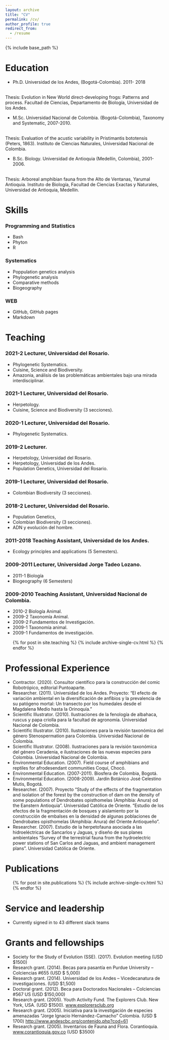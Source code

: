 ```yaml
---
layout: archive
title: "CV"
permalink: /cv/
author_profile: true
redirect_from:
  - /resume
---
```


{% include base_path %}

Education
======

* Ph.D. Universidad de los Andes, (Bogotá-Colombia). 2011- 2018
<br>
         Thesis: Evolution in New World direct-developing frogs: Patterns and process. Facultad de Ciencias, Departamento de Biología, Universidad de los Andes.
         
* M.Sc. Universidad Nacional de Colombia. (Bogotá-Colombia), Taxonomy and Systematic, 2007-2010.
<br>
        Thesis: Evaluation of the acustic variability in Pristimantis bototensis (Peters, 1863). Instituto de Ciencias Naturales, Universidad Nacional de Colombia.

* B.Sc. Biology. Universidad de Antioquia (Medellín, Colombia), 2001-2006.
<br>
        Thesis: Arboreal amphibian fauna from the Alto de Ventanas, Yarumal Antioquia. Instituto de Biología, Facultad de Ciencias Exactas y Naturales, Universidad de Antioquia, Medellín.


  
Skills
======

### Programming and Statistics
 - Bash
 - Phyton
 - R

### Systematics
 - Poppulation genetics analysis
 - Phylogenetic analysis 
 - Comparative methods 
 - Biogeography 
 
### WEB

- GitHub, GitHub pages
- Markdown


 
Teaching
======

### 2021-2 Lecturer, Universidad del Rosario.

  - Phylogenetic Systematics.
  - Cuisine, Science and Biodiversity.
  - Amazonia, análisis de las problemáticas ambientales bajo una mirada interdisciplinar.

### 2021-1 Lecturer, Universidad del Rosario.

  - Herpetology.
  - Cuisine, Science and Biodiversity  (3 secciones).

### 2020-1 Lecturer, Universidad del Rosario.

  - Phylogenetic Systematics.

### 2019-2 Lecturer.

  - Herpetology, Universidad del Rosario.
  - Herpetology, Universidad de los Andes.
  - Population Genetics, Universidad del Rosario.

### 2019-1 Lecturer, Universidad del Rosario.

  - Colombian Biodiversity (3 secciones).

### 2018-2 Lecturer, Universidad del Rosario.

  - Population Genetics,
  - Colombian Biodiversity (3 secciones).
  - ADN y evolución del hombre.


### 2011-2018 Teaching Assistant, Universidad de los Andes.

  - Ecology principles and applications (5 Semesters).


### 2009-2011 Lecturer, Universidad Jorge Tadeo Lozano.

  - 2011-1 Biología
  - Biogeography (6 Semesters) 


### 2009-2010 Teaching Assistant, Universidad Nacional de Colombia.

  - 2010-2 Biología Animal. 
  - 2009-2 Taxonomía Animal.
  - 2009-2 Fundamentos de Investigación.
  - 2009-1 Taxonomía animal.
  - 2009-1 Fundamentos de investigación.


  <ul>{% for post in site.teaching %}
    {% include archive-single-cv.html %}
  {% endfor %}</ul>
  
  
Professional Experience
======

  - Contractor. (2020). Consultor científico para la construcción del comic Robotrópico, editorial Puntoaparte.
  - Researcher. (2011). Universidad de los Andes.  Proyecto: “El efecto de variación ambiental en la diversificación de anfibios y la prevalencia de su patógeno mortal: Un transecto por los humedales desde el Magdalena Medio hasta la Orinoquía.”
  - Scientific Illustrator. (2010). Ilustraciones de la fenología de albahaca, ruscus y papa criolla para la facultad de agronomía. Universidad Nacional de Colombia.
  - Scientific Illustrator. (2010). Ilustraciones para la revisión taxonómica del género Stenospermation para Colombia. Universidad Nacional de Colombia.
  - Scientific Illustrator. (2008). Ilustraciones para la revisión taxonómica del género Ceradenia, e ilustraciones de las nuevas especies para Colombia. Universidad Nacional de Colombia.
  - Environmental Education. (2007). Field course of amphibians and reptiles for afrodesendant communities Coquí, Chocó.
  - Environmental Education. (2007-2011). Biosfera de Colombia, Bogotá.
  - Environmental Education. (2008-2009). Jardín Botánico José Celestino Mutis, Bogotá.
  - Researcher. (2007). Proyecto “Study of the effects of the fragmentation and isolation of the forest by the construction of dam on the density of some populations of Dendrobates opisthomelas (Amphibia: Anura) od the Eanstern Antioquia”. Universidad Católica de Oriente. “Estudio de los efectos de la fragmentación de bosques y aislamiento por la construcción de embalses en la densidad de algunas poblaciones de Dendrobates opisthomelas (Amphibia: Anura) del Oriente Antioqueño”.
  - Researcher. (2007). Estudio de la herpetofauna asociada a las hidroeléctricas de Sancarlos y Jaguas, y diseño de sus planes ambientales “Survey of the terrestrial fauna from the hydroelectric power stations of San Carlos and Jaguas, and ambient management plans”. Universidad Católica de Oriente.


Publications
======
  <ul>{% for post in site.publications %}
    {% include archive-single-cv.html %}
  {% endfor %}</ul>


Service and leadership
======
* Currently signed in to 43 different slack teams

Grants and fellowships
======

- Society for the Study of Evolution (SSE). (2017). Evolution meeting (USD $1500)
- Research grant. (2014). Becas para pasantía en Purdue University – Colciencias #655 (USD $ 5,000)
- Research grant. (2014). Universidad de los Andes – Vicedecanatura de investigaciones. (USD $1,500)
- Doctoral grant. (2012). Beca para Doctorados Nacionales – Colciencias #567 US (USD $150,000)
- Research grant. (2005). Youth Activity Fund. The Explorers Club. New York, USA. (USD $1500). www.explorersclub.org
- Research grant. (2005). Iniciativa para la investigación de especies amenazadas “Jorge Ignacio Hernández-Camacho” Colombia. (USD $ 1700) http://www.andescbc.org/contenido.php?cod=61
- Research grant. (2005). Inventarios de Fauna and Flora. Corantioquia. www.corantioquia.gov.co (USD $3500)
